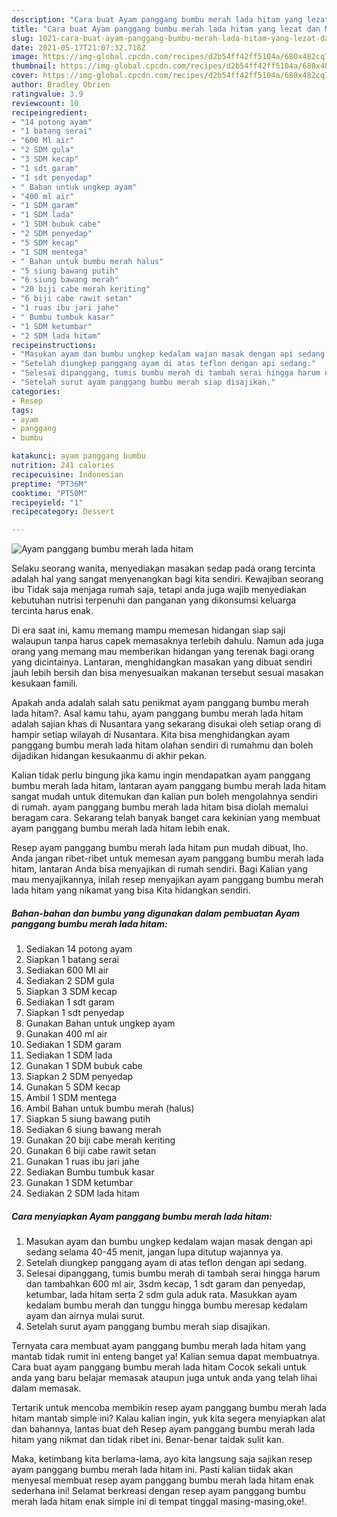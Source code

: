 ```yaml
---
description: "Cara buat Ayam panggang bumbu merah lada hitam yang lezat dan Mudah Dibuat"
title: "Cara buat Ayam panggang bumbu merah lada hitam yang lezat dan Mudah Dibuat"
slug: 1021-cara-buat-ayam-panggang-bumbu-merah-lada-hitam-yang-lezat-dan-mudah-dibuat
date: 2021-05-17T21:07:32.718Z
image: https://img-global.cpcdn.com/recipes/d2b54ff42ff5104a/680x482cq70/ayam-panggang-bumbu-merah-lada-hitam-foto-resep-utama.jpg
thumbnail: https://img-global.cpcdn.com/recipes/d2b54ff42ff5104a/680x482cq70/ayam-panggang-bumbu-merah-lada-hitam-foto-resep-utama.jpg
cover: https://img-global.cpcdn.com/recipes/d2b54ff42ff5104a/680x482cq70/ayam-panggang-bumbu-merah-lada-hitam-foto-resep-utama.jpg
author: Bradley Obrien
ratingvalue: 3.9
reviewcount: 10
recipeingredient:
- "14 potong ayam"
- "1 batang serai"
- "600 Ml air"
- "2 SDM gula"
- "3 SDM kecap"
- "1 sdt garam"
- "1 sdt penyedap"
- " Bahan untuk ungkep ayam"
- "400 ml air"
- "1 SDM garam"
- "1 SDM lada"
- "1 SDM bubuk cabe"
- "2 SDM penyedap"
- "5 SDM kecap"
- "1 SDM mentega"
- " Bahan untuk bumbu merah halus"
- "5 siung bawang putih"
- "6 siung bawang merah"
- "20 biji cabe merah keriting"
- "6 biji cabe rawit setan"
- "1 ruas ibu jari jahe"
- " Bumbu tumbuk kasar"
- "1 SDM ketumbar"
- "2 SDM lada hitam"
recipeinstructions:
- "Masukan ayam dan bumbu ungkep kedalam wajan masak dengan api sedang selama 40-45 menit, jangan lupa ditutup wajannya ya."
- "Setelah diungkep panggang ayam di atas teflon dengan api sedang."
- "Selesai dipanggang, tumis bumbu merah di tambah serai hingga harum dan tambahkan 600 ml air, 3sdm kecap, 1 sdt garam dan penyedap, ketumbar, lada hitam serta 2 sdm gula aduk rata. Masukkan ayam kedalam bumbu merah dan tunggu hingga bumbu meresap kedalam ayam dan airnya mulai surut."
- "Setelah surut ayam panggang bumbu merah siap disajikan."
categories:
- Resep
tags:
- ayam
- panggang
- bumbu

katakunci: ayam panggang bumbu 
nutrition: 241 calories
recipecuisine: Indonesian
preptime: "PT36M"
cooktime: "PT50M"
recipeyield: "1"
recipecategory: Dessert

---
```



![Ayam panggang bumbu merah lada hitam](https://img-global.cpcdn.com/recipes/d2b54ff42ff5104a/680x482cq70/ayam-panggang-bumbu-merah-lada-hitam-foto-resep-utama.jpg)

Selaku seorang wanita, menyediakan masakan sedap pada orang tercinta adalah hal yang sangat menyenangkan bagi kita sendiri. Kewajiban seorang ibu Tidak saja menjaga rumah saja, tetapi anda juga wajib menyediakan kebutuhan nutrisi terpenuhi dan panganan yang dikonsumsi keluarga tercinta harus enak.

Di era  saat ini, kamu memang mampu memesan hidangan siap saji walaupun tanpa harus capek memasaknya terlebih dahulu. Namun ada juga orang yang memang mau memberikan hidangan yang terenak bagi orang yang dicintainya. Lantaran, menghidangkan masakan yang dibuat sendiri jauh lebih bersih dan bisa menyesuaikan makanan tersebut sesuai masakan kesukaan famili. 



Apakah anda adalah salah satu penikmat ayam panggang bumbu merah lada hitam?. Asal kamu tahu, ayam panggang bumbu merah lada hitam adalah sajian khas di Nusantara yang sekarang disukai oleh setiap orang di hampir setiap wilayah di Nusantara. Kita bisa menghidangkan ayam panggang bumbu merah lada hitam olahan sendiri di rumahmu dan boleh dijadikan hidangan kesukaanmu di akhir pekan.

Kalian tidak perlu bingung jika kamu ingin mendapatkan ayam panggang bumbu merah lada hitam, lantaran ayam panggang bumbu merah lada hitam sangat mudah untuk ditemukan dan kalian pun boleh mengolahnya sendiri di rumah. ayam panggang bumbu merah lada hitam bisa diolah memalui beragam cara. Sekarang telah banyak banget cara kekinian yang membuat ayam panggang bumbu merah lada hitam lebih enak.

Resep ayam panggang bumbu merah lada hitam pun mudah dibuat, lho. Anda jangan ribet-ribet untuk memesan ayam panggang bumbu merah lada hitam, lantaran Anda bisa menyajikan di rumah sendiri. Bagi Kalian yang mau menyajikannya, inilah resep menyajikan ayam panggang bumbu merah lada hitam yang nikamat yang bisa Kita hidangkan sendiri.

<!--inarticleads1-->

##### Bahan-bahan dan bumbu yang digunakan dalam pembuatan Ayam panggang bumbu merah lada hitam:

1. Sediakan 14 potong ayam
1. Siapkan 1 batang serai
1. Sediakan 600 Ml air
1. Sediakan 2 SDM gula
1. Siapkan 3 SDM kecap
1. Sediakan 1 sdt garam
1. Siapkan 1 sdt penyedap
1. Gunakan  Bahan untuk ungkep ayam
1. Gunakan 400 ml air
1. Sediakan 1 SDM garam
1. Sediakan 1 SDM lada
1. Gunakan 1 SDM bubuk cabe
1. Siapkan 2 SDM penyedap
1. Gunakan 5 SDM kecap
1. Ambil 1 SDM mentega
1. Ambil  Bahan untuk bumbu merah (halus)
1. Siapkan 5 siung bawang putih
1. Sediakan 6 siung bawang merah
1. Gunakan 20 biji cabe merah keriting
1. Gunakan 6 biji cabe rawit setan
1. Gunakan 1 ruas ibu jari jahe
1. Sediakan  Bumbu tumbuk kasar
1. Gunakan 1 SDM ketumbar
1. Sediakan 2 SDM lada hitam




<!--inarticleads2-->

##### Cara menyiapkan Ayam panggang bumbu merah lada hitam:

1. Masukan ayam dan bumbu ungkep kedalam wajan masak dengan api sedang selama 40-45 menit, jangan lupa ditutup wajannya ya.
1. Setelah diungkep panggang ayam di atas teflon dengan api sedang.
1. Selesai dipanggang, tumis bumbu merah di tambah serai hingga harum dan tambahkan 600 ml air, 3sdm kecap, 1 sdt garam dan penyedap, ketumbar, lada hitam serta 2 sdm gula aduk rata. Masukkan ayam kedalam bumbu merah dan tunggu hingga bumbu meresap kedalam ayam dan airnya mulai surut.
1. Setelah surut ayam panggang bumbu merah siap disajikan.




Ternyata cara membuat ayam panggang bumbu merah lada hitam yang mantab tidak rumit ini enteng banget ya! Kalian semua dapat membuatnya. Cara buat ayam panggang bumbu merah lada hitam Cocok sekali untuk anda yang baru belajar memasak ataupun juga untuk anda yang telah lihai dalam memasak.

Tertarik untuk mencoba membikin resep ayam panggang bumbu merah lada hitam mantab simple ini? Kalau kalian ingin, yuk kita segera menyiapkan alat dan bahannya, lantas buat deh Resep ayam panggang bumbu merah lada hitam yang nikmat dan tidak ribet ini. Benar-benar taidak sulit kan. 

Maka, ketimbang kita berlama-lama, ayo kita langsung saja sajikan resep ayam panggang bumbu merah lada hitam ini. Pasti kalian tiidak akan menyesal membuat resep ayam panggang bumbu merah lada hitam enak sederhana ini! Selamat berkreasi dengan resep ayam panggang bumbu merah lada hitam enak simple ini di tempat tinggal masing-masing,oke!.

